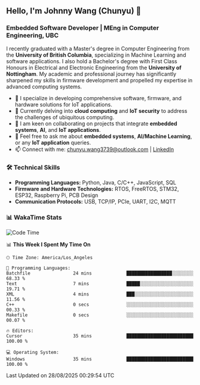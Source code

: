 ## Hello, I'm Johnny Wang (Chunyu) 👋

### Embedded Software Developer | MEng in Computer Engineering, UBC

I recently graduated with a Master's degree in Computer Engineering from the **University of British Columbia**, specializing in Machine Learning and software applications. I also hold a Bachelor's degree with First Class Honours in Electrical and Electronic Engineering from the **University of Nottingham**. My academic and professional journey has significantly sharpened my skills in firmware development and propelled my expertise in advanced computing systems.

- 🔭 I specialize in developing comprehensive software, firmware, and hardware solutions for IoT applications.
- 🌱 Currently delving into **cloud computing** and **IoT security** to address the challenges of ubiquitous computing.
- 🤝 I am keen on collaborating on projects that integrate **embedded systems**, **AI**, and **IoT applications**.
- 💬 Feel free to ask me about **embedded systems**, **AI/Machine Learning**, or any **IoT application** queries.
- 📫 Connect with me: [chunyu.wang3739@outlook.com](mailto:chunyu.wang3739@outlook.com) | [LinkedIn](https://www.linkedin.com/in/shycw1/)


### 🛠️ Technical Skills
- **Programming Languages:** Python, Java, C/C++, JavaScript, SQL
- **Firmware and Hardware Technologies:** RTOS, FreeRTOS, STM32, ESP32, Raspberry Pi, PCB Design
- **Communication Protocols:** USB, TCP/IP, PCIe, UART, I2C, MQTT

### 📊 WakaTime Stats
<!--START_SECTION:waka-->
![Code Time](http://img.shields.io/badge/Code%20Time-125%20hrs%2032%20mins-blue)

📊 **This Week I Spent My Time On** 

```text
🕑︎ Time Zone: America/Los_Angeles

💬 Programming Languages: 
Batchfile                24 mins             █████████████████░░░░░░░░   68.33 % 
Text                     7 mins              █████░░░░░░░░░░░░░░░░░░░░   19.71 % 
XML                      4 mins              ███░░░░░░░░░░░░░░░░░░░░░░   11.56 % 
C++                      0 secs              ░░░░░░░░░░░░░░░░░░░░░░░░░   00.33 % 
Makefile                 0 secs              ░░░░░░░░░░░░░░░░░░░░░░░░░   00.07 % 

🔥 Editors: 
Cursor                   35 mins             █████████████████████████   100.00 % 

💻 Operating System: 
Windows                  35 mins             █████████████████████████   100.00 % 
```


 Last Updated on 28/08/2025 00:29:54 UTC
<!--END_SECTION:waka-->
